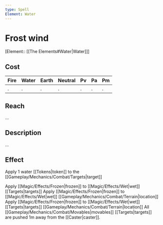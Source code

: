 ```yaml
---
type: Spell
Element: Water
---
```

# Frost wind

[Element:: [[The Elements#Water|Water]]]

## Cost

| Fire | Water | Earth | Neutral | Pv | Pa | Pm |
| -- | -- | -- | -- | -- | -- | -- | 
| . | . | . | . | . | . | . |

## Reach
...

## Description
...

## Effect
Apply 1 water [[Tokens|token]] to the [[Gameplay/Mechanics/Combat/Targets|target]]

Apply [[Magic/Effects/Frozen|frozen]] to [[Magic/Effects/Wet|wet]] [[Targets|targets]]
Apply [[Magic/Effects/Frozen|frozen]] to [[Magic/Effects/Wet|wet]] [[Gameplay/Mechanics/Combat/Terrain|location]]
Apply [[Magic/Effects/Frozen|frozen]] to [[Magic/Effects/Wet|wet]] [[Targets|targets]] [[Gameplay/Mechanics/Combat/Terrain|location]]
All [[Gameplay/Mechanics/Combat/Movables|movables]] [[Targets|targets]] are pushed 1m away from the [[Caster|caster]].

